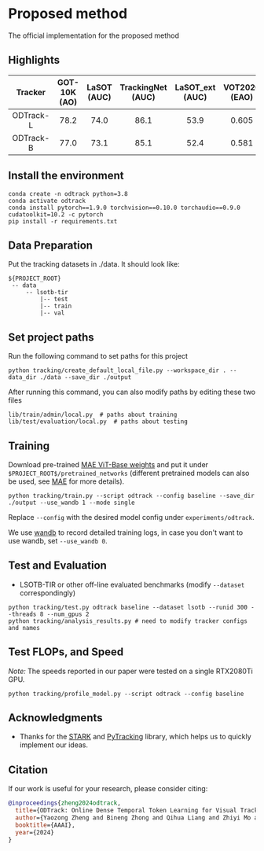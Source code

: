 # Proposed method

The official implementation for the proposed method


## Highlights

| Tracker     | GOT-10K (AO) | LaSOT (AUC) | TrackingNet (AUC) | LaSOT_ext (AUC) | VOT2020 (EAO) | TNL2K (AUC) | OTB(AUC) |
|:-----------:|:------------:|:-----------:|:-----------------:|:-----------:|:-----------:|:-----------:|:-----------:|
| ODTrack-L | 78.2         | 74.0        | 86.1              | 53.9          | 0.605          | 61.7          | 72.4          |
| ODTrack-B | 77.0         | 73.1        | 85.1              | 52.4          | 0.581          | 60.9          | 72.3          |




## Install the environment
```
conda create -n odtrack python=3.8
conda activate odtrack
conda install pytorch==1.9.0 torchvision==0.10.0 torchaudio==0.9.0 cudatoolkit=10.2 -c pytorch
pip install -r requirements.txt
```


## Data Preparation
Put the tracking datasets in ./data. It should look like:
   ```
   ${PROJECT_ROOT}
    -- data
        -- lsotb-tir
            |-- test
            |-- train
            |-- val
   ```


## Set project paths
Run the following command to set paths for this project
```
python tracking/create_default_local_file.py --workspace_dir . --data_dir ./data --save_dir ./output
```
After running this command, you can also modify paths by editing these two files
```
lib/train/admin/local.py  # paths about training
lib/test/evaluation/local.py  # paths about testing
```


## Training
Download pre-trained [MAE ViT-Base weights](https://dl.fbaipublicfiles.com/mae/pretrain/mae_pretrain_vit_base.pth) and put it under `$PROJECT_ROOT$/pretrained_networks` (different pretrained models can also be used, see [MAE](https://github.com/facebookresearch/mae) for more details).

```
python tracking/train.py --script odtrack --config baseline --save_dir ./output --use_wandb 1 --mode single
```

Replace `--config` with the desired model config under `experiments/odtrack`.

We use [wandb](https://github.com/wandb/client) to record detailed training logs, in case you don't want to use wandb, set `--use_wandb 0`.


## Test and Evaluation

- LSOTB-TIR or other off-line evaluated benchmarks (modify `--dataset` correspondingly)
```
python tracking/test.py odtrack baseline --dataset lsotb --runid 300 --threads 8 --num_gpus 2
python tracking/analysis_results.py # need to modify tracker configs and names
```


## Test FLOPs, and Speed
*Note:* The speeds reported in our paper were tested on a single RTX2080Ti GPU.

```
python tracking/profile_model.py --script odtrack --config baseline
```


## Acknowledgments
* Thanks for the [STARK](https://github.com/researchmm/Stark) and [PyTracking](https://github.com/visionml/pytracking) library, which helps us to quickly implement our ideas.


## Citation
If our work is useful for your research, please consider citing:

```Bibtex
@inproceedings{zheng2024odtrack,
  title={ODTrack: Online Dense Temporal Token Learning for Visual Tracking}, 
  author={Yaozong Zheng and Bineng Zhong and Qihua Liang and Zhiyi Mo and Shengping Zhang and Xianxian Li},
  booktitle={AAAI},
  year={2024}
}
```
